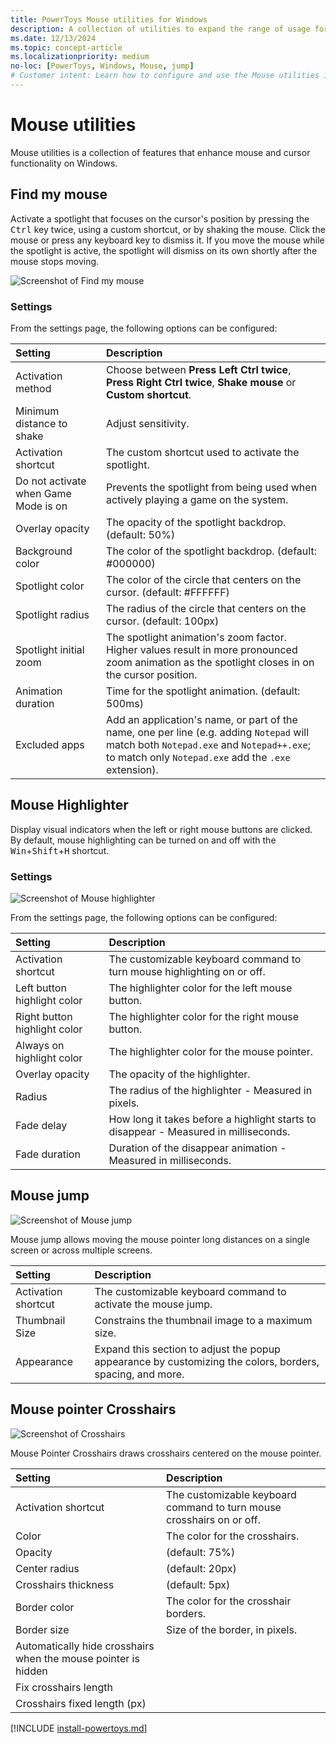 ```yaml
---
title: PowerToys Mouse utilities for Windows
description: A collection of utilities to expand the range of usage for the mouse and cursor.
ms.date: 12/13/2024
ms.topic: concept-article
ms.localizationpriority: medium
no-loc: [PowerToys, Windows, Mouse, jump]
# Customer intent: Learn how to configure and use the Mouse utilities in PowerToys.
---
```


# Mouse utilities

Mouse utilities is a collection of features that enhance mouse and cursor functionality on Windows.

## Find my mouse

Activate a spotlight that focuses on the cursor's position by pressing the <kbd>Ctrl</kbd> key twice, using a custom shortcut, or by shaking the mouse. Click the mouse or press any keyboard key to dismiss it. If you move the mouse while the spotlight is active, the spotlight will dismiss on its own shortly after the mouse stops moving.

![Screenshot of Find my mouse](../images/pt-mouse-utilities-find-my-mouse.gif)

### Settings

From the settings page, the following options can be configured:

| Setting | Description |
| :--- | :--- |
| Activation method | Choose between **Press Left Ctrl twice**, **Press Right Ctrl twice**, **Shake mouse** or **Custom shortcut**. |
| Minimum distance to shake | Adjust sensitivity. |
| Activation shortcut | The custom shortcut used to activate the spotlight. |
| Do not activate when Game Mode is on | Prevents the spotlight from being used when actively playing a game on the system. |
| Overlay opacity | The opacity of the spotlight backdrop. (default: 50%) |
| Background color | The color of the spotlight backdrop. (default: #000000) |
| Spotlight color | The color of the circle that centers on the cursor. (default: #FFFFFF) |
| Spotlight radius | The radius of the circle that centers on the cursor. (default: 100px) |
| Spotlight initial zoom | The spotlight animation's zoom factor. Higher values result in more pronounced zoom animation as the spotlight closes in on the cursor position. |
| Animation duration | Time for the spotlight animation. (default: 500ms) |
| Excluded apps | Add an application's name, or part of the name, one per line (e.g. adding `Notepad` will match both `Notepad.exe` and `Notepad++.exe`; to match only `Notepad.exe` add the `.exe` extension). |

## Mouse Highlighter

Display visual indicators when the left or right mouse buttons are clicked. By default, mouse highlighting can be turned on and off with the <kbd>Win</kbd>+<kbd>Shift</kbd>+<kbd>H</kbd> shortcut.

### Settings

![Screenshot of Mouse highlighter](../images/pt-mouse-highlighter.gif)

From the settings page, the following options can be configured:

| Setting | Description |
| :--- | :--- |
| Activation shortcut | The customizable keyboard command to turn mouse highlighting on or off. |
| Left button highlight color | The highlighter color for the left mouse button. |
| Right button highlight color | The highlighter color for the right mouse button. |
| Always on highlight color | The highlighter color for the mouse pointer. |
| Overlay opacity | The opacity of the highlighter. |
| Radius | The radius of the highlighter - Measured in pixels. |
| Fade delay | How long it takes before a highlight starts to disappear - Measured in milliseconds. |
| Fade duration | Duration of the disappear animation - Measured in milliseconds. |

## Mouse jump

![Screenshot of Mouse jump](../images/pt-mouse-jump.gif)

Mouse jump allows moving the mouse pointer long distances on a single screen or across multiple screens.

| Setting | Description |
| :--- | :--- |
| Activation shortcut | The customizable keyboard command to activate the mouse jump. |
| Thumbnail Size | Constrains the thumbnail image to a maximum size. |
| Appearance | Expand this section to adjust the popup appearance by customizing the colors, borders, spacing, and more. |

## Mouse pointer Crosshairs

![Screenshot of Crosshairs](../images/pt-mouseutilities-crosshairs.png)

Mouse Pointer Crosshairs draws crosshairs centered on the mouse pointer.

| Setting | Description |
| :--- | :--- |
| Activation shortcut | The customizable keyboard command to turn mouse crosshairs on or off. |
| Color | The color for the crosshairs. |
| Opacity | (default: 75%) |
| Center radius | (default: 20px) |
| Crosshairs thickness | (default: 5px) |
| Border color | The color for the crosshair borders. |
| Border size | Size of the border, in pixels. |
| Automatically hide crosshairs when the mouse pointer is hidden | |
| Fix crosshairs length | |
| Crosshairs fixed length (px) | |

[!INCLUDE [install-powertoys.md](../includes/install-powertoys.md)]
